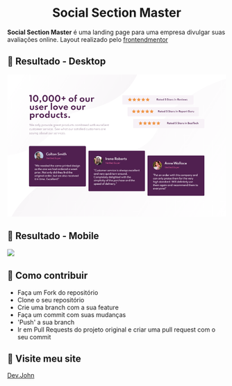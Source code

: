 <h1 align="center">Social Section Master</h1>

**Social Section Master** é uma landing page para uma empresa divulgar suas avaliações online. Layout realizado pelo [frontendmentor](https://www.frontendmentor.io/challenges/social-proof-section-6e0qTv_bA/hub/social-proof-section-sk5DoHOYD)

## :rocket: Resultado - Desktop

<p align="center"><img width='560px' src="./public/images/toReadme/desktop.png">

## :rocket: Resultado - Mobile

<img width='480px' src="./public/images/toReadme/mobile.gif">


## :link: Como contribuir 

- Faça um Fork do repositório
- Clone o seu repositório
- Crie uma branch com a sua feature
- Faça um commit com suas mudanças
- 'Push' a sua branch
- Ir em Pull Requests do projeto original e criar uma pull request com o seu commit

## :link: Visite meu site

[Dev.John](https://jhonsilva17.github.io/portfolio-devjohn/)